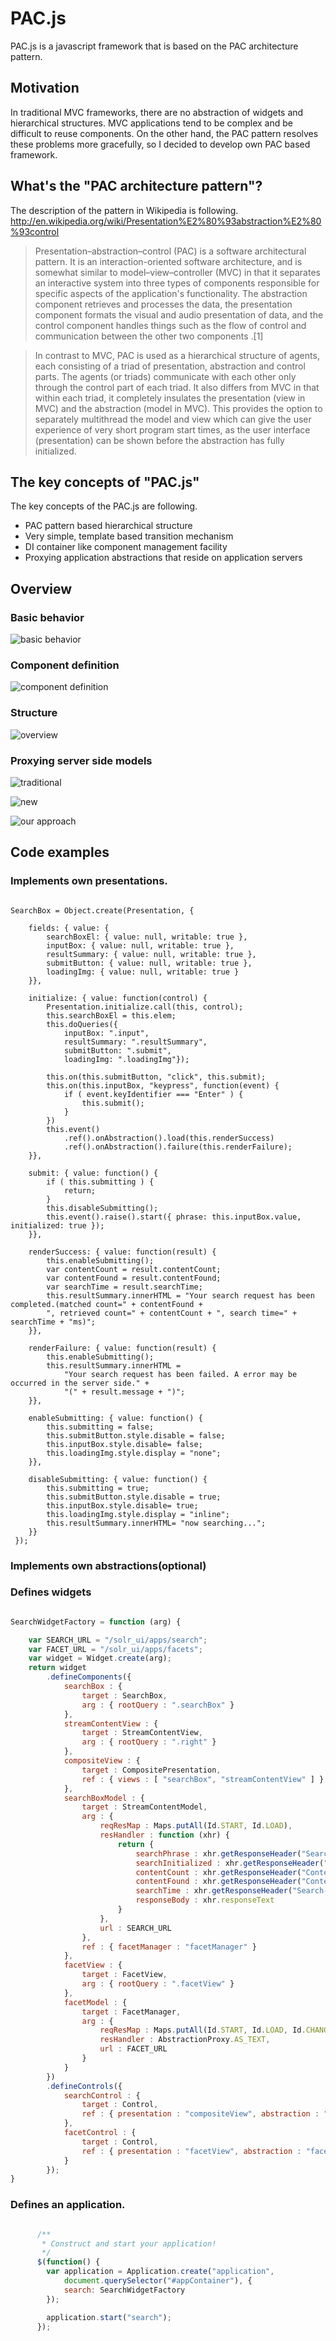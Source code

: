 # PAC.js

PAC.js is a javascript framework that is based on the PAC architecture pattern.

## Motivation

In traditional MVC frameworks, there are no abstraction of widgets and hierarchical structures.
MVC applications tend to be complex and be difficult to reuse components.
On the other hand, the PAC pattern resolves these problems more gracefully,
so I decided to develop own PAC based framework.

## What's the "PAC architecture pattern"?

The description of the pattern in Wikipedia is following.
http://en.wikipedia.org/wiki/Presentation%E2%80%93abstraction%E2%80%93control
>Presentation–abstraction–control (PAC) is a software architectural pattern.
>It is an interaction-oriented software architecture, and is somewhat similar to
>model–view–controller (MVC) in that it separates an interactive system into three
>types of components responsible for specific aspects of the application's functionality.
>The abstraction component retrieves and processes the data, the presentation
>component formats the visual and audio presentation of data, and the control
>component handles things such as the flow of control and communication
>between the other two components .[1]

>In contrast to MVC, PAC is used as a hierarchical structure of agents,
>each consisting of a triad of presentation, abstraction and control parts.
>The agents (or triads) communicate with each other only through the control part
>of each triad. It also differs from MVC in that within each triad, it completely
>insulates the presentation (view in MVC) and the abstraction (model in MVC).
>This provides the option to separately multithread the model and view
>which can give the user experience of very short program start times,
>as the user interface (presentation) can be shown before the abstraction has fully initialized.

## The key concepts of "PAC.js"

The key concepts of the PAC.js are following.
* PAC pattern based hierarchical structure
* Very simple, template based transition mechanism
* DI container like component management facility
* Proxying application abstractions that reside on application servers

## Overview

### Basic behavior

![basic behavior](doc/img/basic_behavior.png)

### Component definition

![component definition](doc/img/component_definition.png)

### Structure

![overview](doc/img/overview.png)

### Proxying server side models

![traditional](doc/img/traditional.png)

![new](doc/img/new.png)

![our approach](doc/img/PAC_js_approach.png)

## Code examples

### Implements own presentations.

```javascript:SearchBox

SearchBox = Object.create(Presentation, {

    fields: { value: {
        searchBoxEl: { value: null, writable: true },
        inputBox: { value: null, writable: true },
        resultSummary: { value: null, writable: true },
        submitButton: { value: null, writable: true },
        loadingImg: { value: null, writable: true }
    }},

    initialize: { value: function(control) {
        Presentation.initialize.call(this, control);
        this.searchBoxEl = this.elem;
        this.doQueries({
            inputBox: ".input",
            resultSummary: ".resultSummary",
            submitButton: ".submit",
            loadingImg: ".loadingImg"});

        this.on(this.submitButton, "click", this.submit);
        this.on(this.inputBox, "keypress", function(event) {
            if ( event.keyIdentifier === "Enter" ) {
                this.submit();
            }
        })
        this.event()
            .ref().onAbstraction().load(this.renderSuccess)
            .ref().onAbstraction().failure(this.renderFailure);
    }},

    submit: { value: function() {
        if ( this.submitting ) {
            return;
        }
        this.disableSubmitting();
        this.event().raise().start({ phrase: this.inputBox.value, initialized: true });
    }},

    renderSuccess: { value: function(result) {
        this.enableSubmitting();
        var contentCount = result.contentCount;
        var contentFound = result.contentFound;
        var searchTime = result.searchTime;
        this.resultSummary.innerHTML = "Your search request has been completed.(matched count=" + contentFound +
        ", retrieved count=" + contentCount + ", search time=" + searchTime + "ms)";
    }},

    renderFailure: { value: function(result) {
        this.enableSubmitting();
        this.resultSummary.innerHTML =
            "Your search request has been failed. A error may be occurred in the server side." +
            "(" + result.message + ")";
    }},

    enableSubmitting: { value: function() {
        this.submitting = false;
        this.submitButton.style.disable = false;
        this.inputBox.style.disable= false;
        this.loadingImg.style.display = "none";
    }},

    disableSubmitting: { value: function() {
        this.submitting = true;
        this.submitButton.style.disable = true;
        this.inputBox.style.disable= true;
        this.loadingImg.style.display = "inline";
        this.resultSummary.innerHTML= "now searching...";
    }}
 });
```

### Implements own abstractions(optional)

### Defines widgets
```javascript:SearchBoxWidgetFactory.js

SearchWidgetFactory = function (arg) {

    var SEARCH_URL = "/solr_ui/apps/search";
    var FACET_URL = "/solr_ui/apps/facets";
    var widget = Widget.create(arg);
    return widget
        .defineComponents({
            searchBox : {
                target : SearchBox,
                arg : { rootQuery : ".searchBox" }
            },
            streamContentView : {
                target : StreamContentView,
                arg : { rootQuery : ".right" }
            },
            compositeView : {
                target : CompositePresentation,
                ref : { views : [ "searchBox", "streamContentView" ] }
            },
            searchBoxModel : {
                target : StreamContentModel,
                arg : {
                    reqResMap : Maps.putAll(Id.START, Id.LOAD),
                    resHandler : function (xhr) {
                        return {
                            searchPhrase : xhr.getResponseHeader("Search-Phrase"),
                            searchInitialized : xhr.getResponseHeader("Search-Initialized") === "false" ? false : true,
                            contentCount : xhr.getResponseHeader("Content-Count"),
                            contentFound : xhr.getResponseHeader("Content-Found"),
                            searchTime : xhr.getResponseHeader("Search-Time"),
                            responseBody : xhr.responseText
                        }
                    },
                    url : SEARCH_URL
                },
                ref : { facetManager : "facetManager" }
            },
            facetView : {
                target : FacetView,
                arg : { rootQuery : ".facetView" }
            },
            facetModel : {
                target : FacetManager,
                arg : {
                    reqResMap : Maps.putAll(Id.START, Id.LOAD, Id.CHANGE, Id.OTHER),
                    resHandler : AbstractionProxy.AS_TEXT,
                    url : FACET_URL
                }
            }
        })
        .defineControls({
            searchControl : {
                target : Control,
                ref : { presentation : "compositeView", abstraction : "searchBoxModel" }
            },
            facetControl : {
                target : Control,
                ref : { presentation : "facetView", abstraction : "facetModel" }
            }
        });
}
```

### Defines an application.
```javascript:index.js

      /**
       * Construct and start your application!
       */
      $(function() {
        var application = Application.create("application",
            document.querySelector("#appContainer"), {
            search: SearchWidgetFactory
        });

        application.start("search");
      });
```




